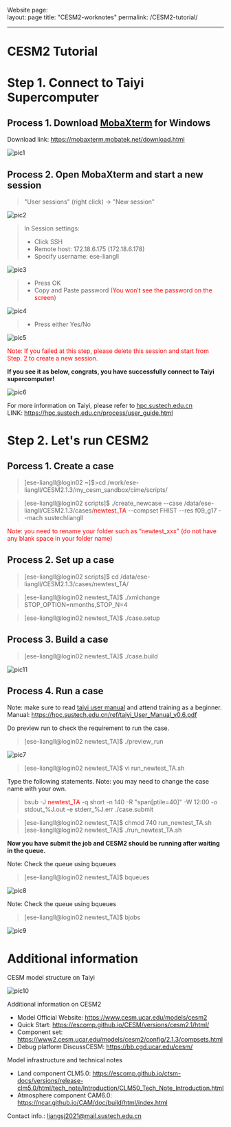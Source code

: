 Website page:  
layout: page
title: "CESM2-worknotes"
permalink: /CESM2-tutorial/

-----------------

CESM2 Tutorial
==========

# Step 1. Connect to Taiyi Supercomputer
## Process 1. Download [MobaXterm](https://mobaxterm.mobatek.net/download.html) for Windows
Download link: https://mobaxterm.mobatek.net/download.html

![pic1](./pics/tutorial_1.png)

## Process 2. Open MobaXterm and start a new session

> "User sessions" (right click) -> "New session"

![pic2](./pics/tutorial_2.png)

> In Session settings:
> - Click SSH  
> - Remote host: 172.18.6.175 (172.18.6.178)  
> - Specify username: ese-liangll

![pic3](./pics/tutorial_3.png)

> - Press OK  
> - Copy and Paste password (<font color="red">You won’t see the password on the screen</font>)

![pic4](./pics/tutorial_4.png)

>- Press either Yes/No

![pic5](./pics/tutorial_5.png)

<font color="red">Note: If you failed at this step, please delete this session and start from Step. 2 to create a new session.</font>

**If you see it as below, congrats, you have successfully connect to Taiyi supercomputer!**

![pic6](./pics/tutorial_6.png)

For more information on Taiyi, please refer to [hpc.sustech.edu.cn](https://hpc.sustech.edu.cn/process/user_guide.html)  
LINK: https://hpc.sustech.edu.cn/process/user_guide.html

# Step 2. Let's run CESM2
## Porcess 1. Create a case

>\[ese-liangll@login02 ~]$>cd /work/ese-liangll/CESM2.1.3/my_cesm_sandbox/cime/scripts/

>\[ese-liangll@login02 scripts]$ ./create_newcase --case /data/ese-liangll/CESM2.1.3/cases/<font color="red">newtest_TA</font> --compset FHIST --res f09_g17 --mach sustechliangll

<font color="red">Note: you need to rename your folder such as “newtest_xxx” (do not have any blank space in your folder name)</font>

## Process 2. Set up a case
>\[ese-liangll@login02 scripts]$ cd /data/ese-liangll/CESM2.1.3/cases/newtest_TA/

>\[ese-liangll@login02 newtest_TA]$ ./xmlchange STOP_OPTION=nmonths,STOP_N=4

>\[ese-liangll@login02 newtest_TA]$ ./case.setup

## Process 3. Build a case
>\[ese-liangll@login02 newtest_TA]$ ./case.build

![pic11](./pics/tutorial_11.png)

## Process 4. Run a case
Note: make sure to read [taiyi user manual]( https://hpc.sustech.edu.cn/ref/taiyi_User_Manual_v0.6.pdf) and attend training as a beginner.  
Manual:  https://hpc.sustech.edu.cn/ref/taiyi_User_Manual_v0.6.pdf

Do preview run to check the requirement to run the case.
>\[ese-liangll@login02 newtest_TA]$ ./preview_run

![pic7](./pics/tutorial_7.png)

>\[ese-liangll@login02 newtest_TA]$ vi run_newtest_TA.sh

Type the following statements. Note: you may need to change the case name with your own.

>bsub -J <font color="red">newtest_TA</font> -q short -n 140 -R "span[ptile=40]" -W 12:00 -o stdout_%J.out -e stderr_%J.err ./case.submit

>\[ese-liangll@login02 newtest_TA]$ chmod 740 run_newtest_TA.sh
>\[ese-liangll@login02 newtest_TA]$ ./run_newtest_TA.sh

**Now you have submit the job and CESM2 should be running after waiting in the queue.**

Note: Check the queue using bqueues
>\[ese-liangll@login02 newtest_TA]$ bqueues

![pic8](./pics/tutorial_8.png)


Note: Check the queue using bqueues
>\[ese-liangll@login02 newtest_TA]$ bjobs

![pic9](./pics/tutorial_9.png)

# Additional information
CESM model structure on Taiyi

![pic10](./pics/tutorial_10.png)

Additional information on CESM2 
- Model Official Website: https://www.cesm.ucar.edu/models/cesm2
- Quick Start: https://escomp.github.io/CESM/versions/cesm2.1/html/
- Component set: https://www2.cesm.ucar.edu/models/cesm2/config/2.1.3/compsets.html
- Debug platform DiscussCESM: https://bb.cgd.ucar.edu/cesm/

Model infrastructure and technical notes
- Land component CLM5.0: https://escomp.github.io/ctsm-docs/versions/release-clm5.0/html/tech_note/Introduction/CLM50_Tech_Note_Introduction.html
- Atmosphere component CAM6.0: https://ncar.github.io/CAM/doc/build/html/index.html

Contact info.: liangsj2021@mail.sustech.edu.cn
